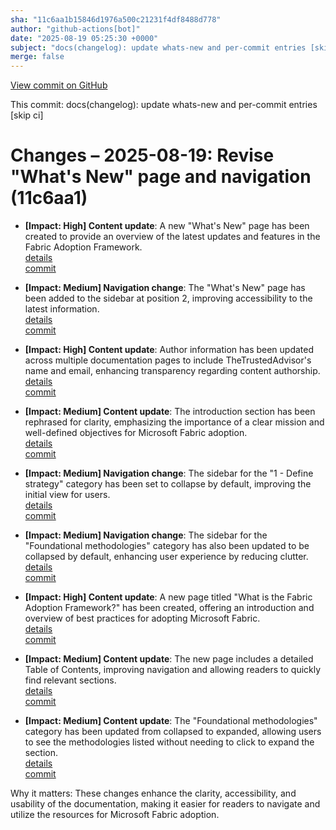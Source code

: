 ```yaml
---
sha: "11c6aa1b15846d1976a500c21231f4df8488d778"
author: "github-actions[bot]"
date: "2025-08-19 05:25:30 +0000"
subject: "docs(changelog): update whats-new and per-commit entries [skip ci]"
merge: false
---
```


[View commit on GitHub](https://github.com/TheTrustedAdvisor/FabricAdoptionFramework/commit/11c6aa1b15846d1976a500c21231f4df8488d778)

This commit: docs(changelog): update whats-new and per-commit entries [skip ci]

# Changes – 2025-08-19: Revise "What's New" page and navigation (11c6aa1)

- **[Impact: High] Content update**: A new "What's New" page has been created to provide an overview of the latest updates and features in the Fabric Adoption Framework.  
   [details](/docs/about/changes/2025-08-18-c9bb11d9e8f279fcfc4b74f1678eaf6ca157a371)  
   [commit](https://github.com/TheTrustedAdvisor/FabricAdoptionFramework/commit/c9bb11d9e8f279fcfc4b74f1678eaf6ca157a371)  

- **[Impact: Medium] Navigation change**: The "What's New" page has been added to the sidebar at position 2, improving accessibility to the latest information.  
   [details](/docs/about/changes/2025-08-18-c9bb11d9e8f279fcfc4b74f1678eaf6ca157a371)  
   [commit](https://github.com/TheTrustedAdvisor/FabricAdoptionFramework/commit/c9bb11d9e8f279fcfc4b74f1678eaf6ca157a371)  

- **[Impact: High] Content update**: Author information has been updated across multiple documentation pages to include TheTrustedAdvisor's name and email, enhancing transparency regarding content authorship.  
   [details](/docs/about/changes/2025-08-18-c9bb11d9e8f279fcfc4b74f1678eaf6ca157a371)  
   [commit](https://github.com/TheTrustedAdvisor/FabricAdoptionFramework/commit/c9bb11d9e8f279fcfc4b74f1678eaf6ca157a371)  

- **[Impact: Medium] Content update**: The introduction section has been rephrased for clarity, emphasizing the importance of a clear mission and well-defined objectives for Microsoft Fabric adoption.  
   [details](/docs/about/changes/2025-08-18-c9bb11d9e8f279fcfc4b74f1678eaf6ca157a371)  
   [commit](https://github.com/TheTrustedAdvisor/FabricAdoptionFramework/commit/c9bb11d9e8f279fcfc4b74f1678eaf6ca157a371)  

- **[Impact: Medium] Navigation change**: The sidebar for the "1 - Define strategy" category has been set to collapse by default, improving the initial view for users.  
   [details](/docs/about/changes/2025-08-18-c9bb11d9e8f279fcfc4b74f1678eaf6ca157a371)  
   [commit](https://github.com/TheTrustedAdvisor/FabricAdoptionFramework/commit/c9bb11d9e8f279fcfc4b74f1678eaf6ca157a371)  

- **[Impact: Medium] Navigation change**: The sidebar for the "Foundational methodologies" category has also been updated to be collapsed by default, enhancing user experience by reducing clutter.  
   [details](/docs/about/changes/2025-08-18-c9bb11d9e8f279fcfc4b74f1678eaf6ca157a371)  
   [commit](https://github.com/TheTrustedAdvisor/FabricAdoptionFramework/commit/c9bb11d9e8f279fcfc4b74f1678eaf6ca157a371)  

- **[Impact: High] Content update**: A new page titled "What is the Fabric Adoption Framework?" has been created, offering an introduction and overview of best practices for adopting Microsoft Fabric.  
   [details](/docs/about/changes/2025-08-18-c9bb11d9e8f279fcfc4b74f1678eaf6ca157a371)  
   [commit](https://github.com/TheTrustedAdvisor/FabricAdoptionFramework/commit/c9bb11d9e8f279fcfc4b74f1678eaf6ca157a371)  

- **[Impact: Medium] Content update**: The new page includes a detailed Table of Contents, improving navigation and allowing readers to quickly find relevant sections.  
   [details](/docs/about/changes/2025-08-18-c9bb11d9e8f279fcfc4b74f1678eaf6ca157a371)  
   [commit](https://github.com/TheTrustedAdvisor/FabricAdoptionFramework/commit/c9bb11d9e8f279fcfc4b74f1678eaf6ca157a371)  

- **[Impact: Medium] Content update**: The "Foundational methodologies" category has been updated from collapsed to expanded, allowing users to see the methodologies listed without needing to click to expand the section.  
   [details](/docs/about/changes/2025-08-18-c9bb11d9e8f279fcfc4b74f1678eaf6ca157a371)  
   [commit](https://github.com/TheTrustedAdvisor/FabricAdoptionFramework/commit/c9bb11d9e8f279fcfc4b74f1678eaf6ca157a371)  

Why it matters: These changes enhance the clarity, accessibility, and usability of the documentation, making it easier for readers to navigate and utilize the resources for Microsoft Fabric adoption.
